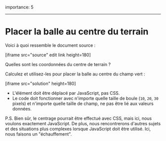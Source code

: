 importance: 5

---

# Placer la balle au centre du terrain

Voici à quoi ressemble le document source :

[iframe src="source" edit link height=180]

Quelles sont les coordonnées du centre de terrain ?

Calculez et utilisez-les pour placer la balle au centre du champ vert :

[iframe src="solution" height=180]

- L'élément doit être déplacé par JavaScript, pas CSS.
- Le code doit fonctionner avec n'importe quelle taille de boule (`10`, `20`, `30` pixels) et n'importe quelle taille de champ, ne pas être lié aux valeurs données.

P.S.
Bien sûr, le centrage pourrait être effectué avec CSS, mais ici, nous voulons exactement JavaScript.
De plus, nous rencontrerons d'autres sujets et des situations plus complexes lorsque JavaScript doit être utilisé.
Ici, nous faisons un "échauffement".
